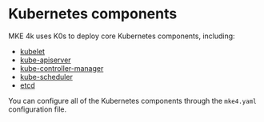 # Kubernetes components

MKE 4k uses K0s to deploy core Kubernetes components, including:

- [kubelet](../../configuration/kubernetes/kubelet)
- [kube-apiserver](../../configuration/kubernetes/kube-apiserver)
- [kube-controller-manager](../../configuration/kubernetes/kube-controller-manager)
- [kube-scheduler](../../configuration/kubernetes/kube-scheduler)
- [etcd](../../configuration/kubernetes/etcd)

You can configure all of the Kubernetes components through the `mke4.yaml` configuration file.